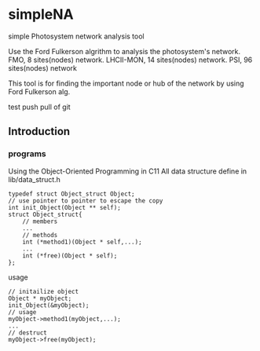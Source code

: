 # simpleNA
simple Photosystem network analysis tool 

Use the Ford Fulkerson algrithm to analysis the photosystem's network.
FMO, 8 sites(nodes) network.
LHCII-MON, 14 sites(nodes) network.
PSI, 96 sites(nodes) network

This tool is for finding the important node or hub of the network by using Ford Fulkerson alg.

test push pull of git

## Introduction
### programs
Using the Object-Oriented Programming in C11
All data structure define in lib/data_struct.h
``` clike=*
typedef struct Object_struct Object;
// use pointer to pointer to escape the copy
int init_Object(Object ** self);
struct Object_struct{
    // members
    ...
    // methods
    int (*method1)(Object * self,...);
    ...
    int (*free)(Object * self);
};
```
usage
``` clike=*
// initailize object
Object * myObject;
init_Object(&myObject);
// usage
myObject->method1(myObject,...);
...
// destruct
myObject->free(myObject);
```
